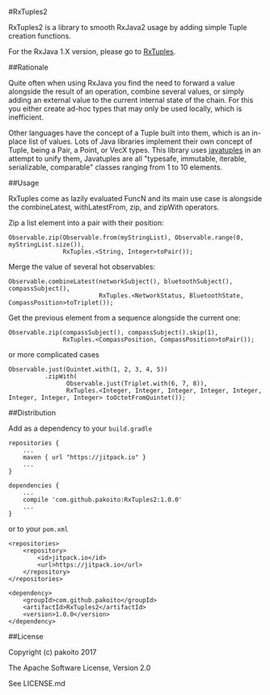 #RxTuples2

RxTuples2 is a library to smooth RxJava2 usage by adding simple Tuple creation functions.

For the RxJava 1.X version, please go to [RxTuples](https://github.com/pakoito/RxTuples).

##Rationale

Quite often when using RxJava you find the need to forward a value alongside the result of an operation, combine several values, or simply adding an external value to the current internal state of the chain. For this you either create ad-hoc types that may only be used locally, which is inefficient.

Other languages have the concept of a Tuple built into them, which is an in-place list of values. Lots of Java libraries implement their own concept of Tuple, being a Pair, a Point, or VecX types. This library uses [javatuples](http://www.javatuples.org/) in an attempt to unify them[.](https://imgs.xkcd.com/comics/standards.png) Javatuples are all "typesafe, immutable, iterable, serializable, comparable" classes  ranging from 1 to 10 elements.

##Usage

RxTuples come as lazily evaluated FuncN and its main use case is alongside the combineLatest, withLatestFrom, zip, and zipWith operators.

Zip a list element into a pair with their position:

    Observable.zip(Observable.from(myStringList), Observable.range(0, myStringList.size()), 
                   RxTuples.<String, Integer>toPair());

Merge the value of several hot observables:

    Observable.combineLatest(networkSubject(), bluetoothSubject(), compassSubject(), 
                             RxTuples.<NetworkStatus, BluetoothState, CompassPosition>toTriplet());

Get the previous element from a sequence alongside the current one:

    Observable.zip(compassSubject(), compassSubject().skip(1), 
                   RxTuples.<CompassPosition, CompassPosition>toPair());

or more complicated cases

    Observable.just(Quintet.with(1, 2, 3, 4, 5))
              .zipWith(
                    Observable.just(Triplet.with(6, 7, 8)),
                    RxTuples.<Integer, Integer, Integer, Integer, Integer, Integer, Integer, Integer> toOctetFromQuintet());

##Distribution

Add as a dependency to your `build.gradle`

    repositories {
        ...
        maven { url "https://jitpack.io" }
        ...
    }
    
    dependencies {
        ...
        compile 'com.github.pakoito:RxTuples2:1.0.0'
        ...
    }

or to your `pom.xml`

    <repositories>
        <repository>
            <id>jitpack.io</id>
            <url>https://jitpack.io</url>
        </repository>
    </repositories>
    
    <dependency>
        <groupId>com.github.pakoito</groupId>
        <artifactId>RxTuples2</artifactId>
        <version>1.0.0</version>
    </dependency>

##License

Copyright (c) pakoito 2017

The Apache Software License, Version 2.0

See LICENSE.md